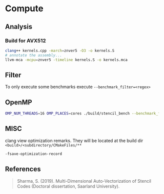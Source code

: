 # Compute

## Analysis

### Build for AVX512

```bash
clang++ kernels.cpp -march=znver5 -O3 -o kernels.S
# annotate the assembly...
llvm-mca -mcpu=znver5 -timeline kernels.S -o kernels.mca
```

## Filter

To only execute some benchmarks execute 
`--benchmark_filter=<regex>`

## OpenMP

```bash
OMP_NUM_THREADS=16 OMP_PLACES=cores ./build/stencil_bench --benchmark_filter=2D5P_omp
```


## MISC

clang view optimization remarks. They will be located at the build dir
`<build>/<subdirectory/CMakeFiles/**`

```bash
-fsave-optimization-record
```

## References

> Sharma, S. (2019). Multi-Dimensional Auto-Vectorization of Stencil Codes (Doctoral dissertation, Saarland University).
